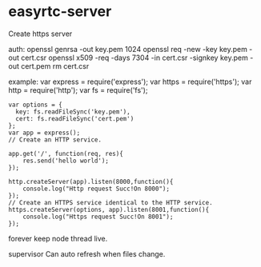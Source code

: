 easyrtc-server 
======================


Create https server
 
auth:
	openssl genrsa -out key.pem 1024
	openssl req -new -key key.pem -out cert.csr
	openssl x509 -req -days 7304 -in cert.csr -signkey key.pem -out cert.pem
	rm cert.csr
	
example:
	var express = require('express');
	var https = require('https');
	var http = require('http');
	var fs = require('fs');
	
	var options = {
	  key: fs.readFileSync('key.pem'),
	  cert: fs.readFileSync('cert.pem')
	};
	var app = express();
	// Create an HTTP service.
	
	app.get('/', function(req, res){
		res.send('hello world');
	});
	
	http.createServer(app).listen(8000,function(){
		console.log("Http request Succ!On 8000");
	});
	// Create an HTTPS service identical to the HTTP service.
	https.createServer(options, app).listen(8001,function(){
		console.log("Https request Succ!On 8001");
	});
	
	
forever	
	keep node thread live.
	
supervisor
	Can auto refresh when files change.
	